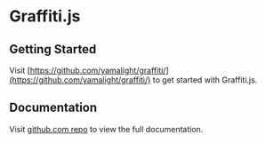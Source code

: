 # Graffiti.js

## Getting Started

Visit [https://github.com/yamalight/graffiti/](https://github.com/yamalight/graffiti/) to get started with Graffiti.js.

## Documentation

Visit [github.com repo](https://github.com/yamalight/graffiti/tree/master/docs) to view the full documentation.
